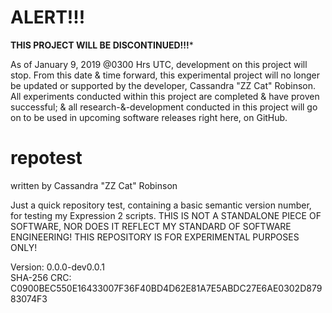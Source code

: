 # ALERT!!!
**THIS PROJECT WILL BE DISCONTINUED!!!***

As of January 9, 2019 @0300 Hrs UTC, development on this project will stop.
From this date & time forward, this experimental project will no longer be updated or supported by the developer, Cassandra "ZZ Cat" Robinson.
All experiments conducted within this project are completed & have proven successful; & all research-&-development conducted in this project will go on to be used in upcoming software releases right here, on GitHub.

# repotest

written by Cassandra "ZZ Cat" Robinson

Just a quick repository test, containing a basic semantic version number, for testing my Expression 2 scripts.
THIS IS NOT A STANDALONE PIECE OF SOFTWARE, NOR DOES IT REFLECT MY STANDARD OF SOFTWARE ENGINEERING!
THIS REPOSITORY IS FOR EXPERIMENTAL PURPOSES ONLY!

Version: 0.0.0-dev0.0.1<br>
SHA-256 CRC: C0900BEC550E16433007F36F40BD4D62E81A7E5ABDC27E6AE0302D87983074F3
